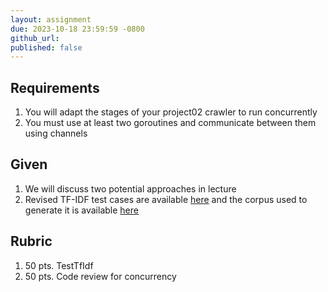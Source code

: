```yaml
---
layout: assignment
due: 2023-10-18 23:59:59 -0800
github_url: 
published: false
---
```


## Requirements

1. You will adapt the stages of your project02 crawler to run concurrently
1. You must use at least two goroutines and communicate between them using channels

## Given

1. We will discuss two potential approaches in lecture
1. Revised TF-IDF test cases are available [here](/tests/project03/test-cases.go) and the corpus used to generate it is available [here](/tests/project03/top10.zip)

## Rubric

1. 50 pts. TestTfIdf
1. 50 pts. Code review for concurrency